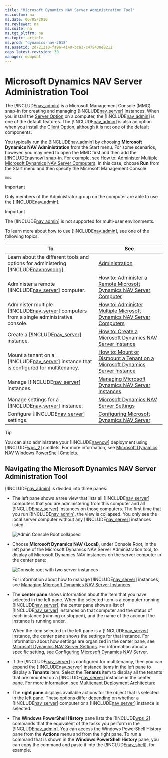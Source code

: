 ```yaml
---
title: "Microsoft Dynamics NAV Server Administration Tool"
ms.custom: na
ms.date: 06/05/2016
ms.reviewer: na
ms.suite: na
ms.tgt_pltfrm: na
ms.topic: article
ms.prod: "dynamics-nav-2018"
ms.assetid: 2d721218-fa9e-4140-bca3-c479438e8212
caps.latest.revision: 30
manager: edupont
---
```

# Microsoft Dynamics NAV Server Administration Tool
The [!INCLUDE[nav_admin](includes/nav_admin_md.md)] is a Microsoft Management Console \(MMC\) snap-in for creating and managing [!INCLUDE[nav_server](includes/nav_server_md.md)] instances. When you install the [Server Option](Server-Option.md) on a computer, the [!INCLUDE[nav_admin](includes/nav_admin_md.md)] is one of the default features. The [!INCLUDE[nav_admin](includes/nav_admin_md.md)] is also an option when you install the [Client Option](Client-Option.md), although it is not one of the default components.  
  
 You typically run the [!INCLUDE[nav_admin](includes/nav_admin_md.md)] by choosing **Microsoft Dynamics NAV Administration** from the Start menu. For some scenarios, however, you may need to open the MMC first and then add the [!INCLUDE[navnow](includes/navnow_md.md)] snap-in. For example, see [How to: Administer Multiple Microsoft Dynamics NAV Server Computers](How-to--Administer-Multiple-Microsoft-Dynamics-NAV-Server-Computers.md). In this case, choose **Run** from the Start menu and then specify the Microsoft Management Console:  
  
```  
mmc  
```  
  
> [!IMPORTANT]  
>  Only members of the Administrator group on the computer are able to use the [!INCLUDE[nav_admin](includes/nav_admin_md.md)].  
  
> [!IMPORTANT]  
>  The [!INCLUDE[nav_admin](includes/nav_admin_md.md)] is not supported for multi-user environments.  
  
 To learn more about how to use [!INCLUDE[nav_admin](includes/nav_admin_md.md)], see one of the following topics:  
  
|To|See|  
|--------|---------|  
|Learn about the different tools and options for administering [!INCLUDE[navnowlong](includes/navnowlong_md.md)].|[Administration](Administration.md)|  
|Administer a remote [!INCLUDE[nav_server](includes/nav_server_md.md)] computer.|[How to: Administer a Remote Microsoft Dynamics NAV Server Computer](How-to--Administer-a-Remote-Microsoft-Dynamics-NAV-Server-Computer.md)|  
|Administer multiple [!INCLUDE[nav_server](includes/nav_server_md.md)] computers from a single administrative console.|[How to: Administer Multiple Microsoft Dynamics NAV Server Computers](How-to--Administer-Multiple-Microsoft-Dynamics-NAV-Server-Computers.md)|  
|Create a [!INCLUDE[nav_server](includes/nav_server_md.md)] instance.|[How to: Create a Microsoft Dynamics NAV Server Instance](How-to--Create-a-Microsoft-Dynamics-NAV-Server-Instance.md)|  
|Mount a tenant on a [!INCLUDE[nav_server](includes/nav_server_md.md)] instance that is configured for multitenancy.|[How to: Mount or Dismount a Tenant on a Microsoft Dynamics Server Instance](How-to--Mount-or-Dismount-a-Tenant-on-a-Microsoft-Dynamics-Server-Instance.md)|  
|Manage [!INCLUDE[nav_server](includes/nav_server_md.md)] instances.|[Managing Microsoft Dynamics NAV Server Instances](Managing-Microsoft-Dynamics-NAV-Server-Instances.md)|  
|Manage settings for a [!INCLUDE[nav_server](includes/nav_server_md.md)] instance.|[Microsoft Dynamics NAV Server Settings](Microsoft-Dynamics-NAV-Server-Settings.md)|  
|Configure [!INCLUDE[nav_server](includes/nav_server_md.md)] settings.|[Configuring Microsoft Dynamics NAV Server](Configuring-Microsoft-Dynamics-NAV-Server.md)|  
  
> [!TIP]  
>  You can also administrate your [!INCLUDE[navnow](includes/navnow_md.md)] deployment using [!INCLUDE[wps_2](includes/wps_2_md.md)] cmdlets. For more information, see [Microsoft Dynamics NAV Windows PowerShell Cmdlets](Microsoft-Dynamics-NAV-Windows-PowerShell-Cmdlets.md).  
  
## Navigating the Microsoft Dynamics NAV Server Administration Tool  
 [!INCLUDE[nav_admin](includes/nav_admin_md.md)] is divided into three panes:  
  
-   The left pane shows a tree view that lists all [!INCLUDE[nav_server](includes/nav_server_md.md)] computers that you are administering from this computer and all [!INCLUDE[nav_server](includes/nav_server_md.md)] instances on those computers. The first time that you run [!INCLUDE[nav_admin](includes/nav_admin_md.md)], the view is collapsed. You only see the local server computer without any [!INCLUDE[nav_server](includes/nav_server_md.md)] instances listed.  
  
     ![Admin Console Root collapsed](media/ConsoleRootInit.jpg "ConsoleRootInit")  
  
-   Choose **Microsoft Dynamics NAV \(Local\)**, under Console Root, in the left pane of the Microsoft Dynamics NAV Server Administration tool, to display all Microsoft Dynamics NAV instances on the server computer in the center pane:  
  
     ![Console root with two server instances](media/ConsoleRootExp.png "ConsoleRootExp")  
  
     For information about how to manage [!INCLUDE[nav_server](includes/nav_server_md.md)] instances, see [Managing Microsoft Dynamics NAV Server Instances](Managing-Microsoft-Dynamics-NAV-Server-Instances.md).  
  
-   The **center pane** shows information about the item that you have selected in the left pane. When the selected item is a computer running [!INCLUDE[nav_server](includes/nav_server_md.md)], the center pane shows a list of [!INCLUDE[nav_server](includes/nav_server_md.md)] instances on that computer and the status of each instance \(running or stopped\), and the name of the account the instance is running under.  
  
     When the item selected in the left pane is a [!INCLUDE[nav_server](includes/nav_server_md.md)] instance, the center pane shows the settings for that instance. For information about how settings are organized in the center pane, see [Microsoft Dynamics NAV Server Settings](Microsoft-Dynamics-NAV-Server-Settings.md). For information about a specific setting, see [Configuring Microsoft Dynamics NAV Server](Configuring-Microsoft-Dynamics-NAV-Server.md).  
  
-   If the [!INCLUDE[nav_server](includes/nav_server_md.md)] is configured for multitenancy, then you can expand the [!INCLUDE[nav_server](includes/nav_server_md.md)] instance items in the left pane to display a **Tenants** item. Select the **Tenants** item to display all the tenants that are mounted on a [!INCLUDE[nav_server](includes/nav_server_md.md)] instance in the center pane. For more information, see [Multitenant Deployment Architecture](Multitenant-Deployment-Architecture.md)  
  
-   The **right pane** displays available actions for the object that is selected in the left pane. These options differ depending on whether a [!INCLUDE[nav_server](includes/nav_server_md.md)] computer or a [!INCLUDE[nav_server](includes/nav_server_md.md)] instance is selected.  
  
-   The **Windows PowerShell History** pane lists the [!INCLUDE[wps_2](includes/wps_2_md.md)] commands that the equivalent of the tasks you perform in the [!INCLUDE[nav_admin](includes/nav_admin_md.md)]. You can access the Windows PowerShell History pane from the **Actions** menu and from the right pane. To run a command that is shown in the **Windows PowerShell History** pane, you can copy the command and paste it into the [!INCLUDE[nav_shell](includes/nav_shell_md.md)], for example.